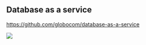 ## Database as a service

https://github.com/globocom/database-as-a-service

<img src="static/dbaas.png" />
